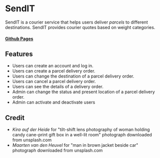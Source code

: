 # SendIT

SendIT is a courier service that helps users deliver *parcels* to different destinations. SendIT provides courier quotes based on weight categories.

#### [Github Pages](https://ezrogha.github.io/SendIT_4_/UI/)

## Features
- Users can create an account and log in.
- Users can create a parcel delivery order.
- Users can change the destination of a parcel delivery order.
- Users can cancel a parcel delivery order.
- Users can see the details of a delivery order.
- Admin can change the status and present location of a parcel delivery order.
- Admin can activate and deactivate users


## Credit 
- *Kira auf der Heide* for "tilt-shift lens photography of woman holding candy cane-print gift box in a well-lit room" photograph downloaded from unsplash.com
- *Maarten van den Heuvel* for "man in brown jacket beside car" photograph downloaded from unsplash.com
